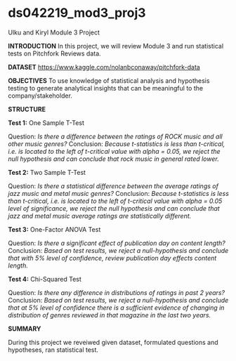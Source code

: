 # ds042219_mod3_proj3
Ulku and Kiryl Module 3 Project

**INTRODUCTION**
In this project, we will review Module 3 and run statistical tests on Pitchfork Reviews data.

**DATASET** https://www.kaggle.com/nolanbconaway/pitchfork-data

**OBJECTIVES**
To use knowledge of statistical analysis and hypothesis testing to generate analytical insights that can be meaningful to the company/stakeholder.

**STRUCTURE**

**Test 1:** One Sample T-Test

   Question: _Is there a difference between the ratings of ROCK music and all other music genres?_
   Conclusion: _Because t-statistics is less than t-critical, i.e. is located to the left of t-critical value with alpha = 0.05, we reject the null hypothesis and can conclude that rock music in general rated lower._

**Test 2:** Two Sample T-Test

   Question: _Is there a statistical difference between the average ratings of jazz music and metal music genres?_
   Conclusion: _Because t-statistics is less than t-critical, i.e. is located to the left of t-critical value with alpha = 0.05 level of significance, we reject the null hypothesis and can conclude that jazz and metal music average ratings are statistically different._

**Test 3:** One-Factor ANOVA Test

   Question: _Is there a significant effect of publication day on content length?_
   Conclusion: _Based on test results, we reject a null-hypothesis and conclude that with 5% level of confidence, review publication day effects content length._

**Test 4:** Chi-Squared Test

   Question: _Is there any difference in distributions of ratings in past 2 years?_
   Conclusion: _Based on test results, we reject a null-hypothesis and conclude that at 5% level of confidence there is a sufficient evidence of changing in distribution of genres reviewed in that magazine  in the last two years._

**SUMMARY** 

During this project we reveiwed given dataset, formulated questions and hypotheses, ran statistical test.

